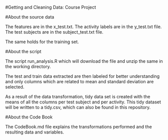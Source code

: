 #Getting and Cleaning Data: Course Project

#About the source data

The features are in the x_test.txt. 
The activity labels are in the y_test.txt file.
The test subjects are in the subject_test.txt file.

The same holds for the training set.

#About the script 

The script run_analysis.R which will download the file and unzip the same in the working directory.

The test and train data extracted are then labeled for better understanding and only columns which are related to mean and standard deviation are selected.

As a result of the data transformation, tidy data set is created with the means of all the columns per test subject and per activity.
This tidy dataset will be written to a tidy.csv, which can also be found in this repository.

#About the Code Book

The CodeBook.md file explains the transformations performed and the resulting data and variables.
